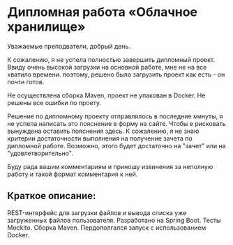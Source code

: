 # Дипломная работа «Облачное хранилище»

Уважаемые преподватели, добрый день.

К сожалению, я не успела полностью завершить дипломный проект. Ввиду очень высокой загрузки на основной работе, мне не на все хватило времени. поэтому, решено было загрузить проект как есть - он почти готов.

Не осуществлена сборка Maven, проект не упакован в Docker. Не решены все ошибки по проету.

Решение по дипломному проекту отправлялось в последние минуты, я не успела написать это пояснение в форму на сайте. Чтобы е рисковать вынуждена оставить пояснения здесь.
К сожалению, я не знаю критерии достаточности выполнения на получение зачета по дипломной работе. Возможно, этого будет достаточно на "зачет" или на "удовлетворительно".

Буду рада вашим комментариям и приношу извинения за неполную работу и такой формат комментария к ней.

## Краткое описание:

REST-интерфейс для загрузки файлов и вывода списка уже загруженных файлов пользователя. Разработано на Spring Boot. Тесты Mockito. Сборка Maven. Пердополгался запуск с использованием Docker.
